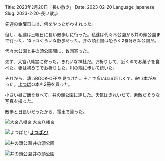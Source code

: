 Title: 2023年2月20日「長い散歩」
Date: 2023-02-20
Language: japanese
Slug: 2023-2-20-長い散歩

先週の金曜日には、何をやったがわすれった。

但し、私達は土曜日に長い散歩しに行った。私達は代々木公園から井の頭公園まで行った、15キロぐらいな散歩だった。井の頭公園は恐らく2番好きな公園だ。

代々木公園と井の頭公園間に、数回寄った。

先ず、大宮八幡宮に寄った。きれいな神社だ。お祈りして、近くのでお菓子を食べた。妻は初めてでお祈りした。川の隣に歩いて続いた。

それから、凄いBOOK-OFFを見つけた。そこで多いほぼ新しくて、安い本があった。[よつば](https://dengekidaioh.jp/product/yotsubato/)の本を2冊を買った。

小さい昼ご飯を食べて、井の頭公園に達した。天気はきれいだて、素敵だそうな写真を撮った。

散歩と日長いだったから、電車で帰った。

![大宮八幡宮](https://i.imgur.com/M4ZgjsB.jpg)
大宮八幡宮

![よつばと!](https://i.imgur.com/uyL8pfB.jpg)
**[よつばと!](https://dengekidaioh.jp/product/yotsubato/)**

![井の頭公園](https://i.imgur.com/DyaNiIY.jpg)
井の頭公園

![井の頭公園](https://i.imgur.com/F6hc0A7.jpg)
井の頭公園